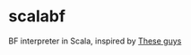 # scalabf
BF interpreter in Scala, inspired by [These guys](https://github.com/TheFirstLairron/rustfuck/)
